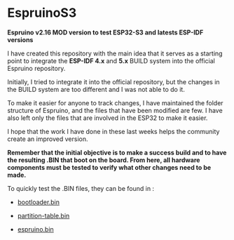 EspruinoS3
===

**Espruino v2.16 MOD version to test ESP32-S3 and latests ESP-IDF versions**

I have created this repository with the main idea that it serves as a starting point to integrate the **ESP-IDF 4.x** and **5.x** BUILD system into the official Espruino repository.

Initially, I tried to integrate it into the official repository, but the changes in the BUILD system are too different and I was not able to do it.

To make it easier for anyone to track changes, I have maintained the folder structure of Espruino, and the files that have been modified are few. I have also left only the files that are involved in the ESP32 to make it easier.

I hope that the work I have done in these last weeks helps the community create an improved version.

**Remember that the initial objective is to make a success build and to have the resulting .BIN that boot on the board. From here, all hardware components must be tested to verify what other changes need to be made.**

To quickly test the .BIN files, they can be found in :

- [bootloader.bin](make/esp32s3idf4/build/bootloader/bootloader.bin)

- [partition-table.bin](make/esp32s3idf4/build/partition_table/partition-table.bin)

- [espruino.bin](make/esp32s3idf4/build/espruino.bin)
